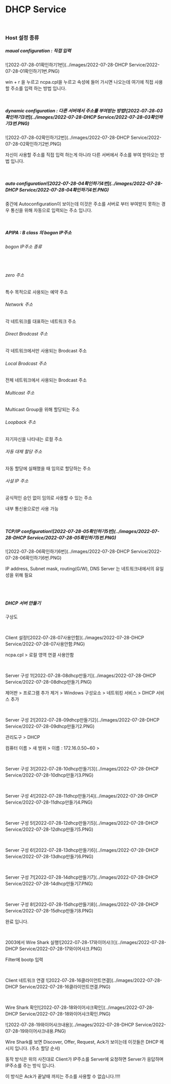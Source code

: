 # DHCP Service

<br>

### Host 설정 종류

##### maual configuration : 직접 입력

![2022-07-28-01확인하기1번](../images/2022-07-28-DHCP Service/2022-07-28-01확인하기1번.PNG)

win + r 을 누르고 ncpa.cpl을 누르고 속성에 들어 가시면 나오는데 여기에 직접 사용할 주소를 입력 하는 방법 입니다.

<br>

##### dynamic configuration : 다른 서버에서 주소를 부여받는 방법![2022-07-28-03확인하기3번](../images/2022-07-28-DHCP Service/2022-07-28-03확인하기3번.PNG)

![2022-07-28-02확인하기2번](../images/2022-07-28-DHCP Service/2022-07-28-02확인하기2번.PNG)

자신이 사용할 주소를 직접 입력 하는게 아니라 다른 서버에서 주소를 부여 받아오는 방법 입니다.

 <br>

##### auto configuration![2022-07-28-04확인하기4번](../images/2022-07-28-DHCP Service/2022-07-28-04확인하기4번.PNG)

중간에 Autoconfiguration이 보이는데 이것은 주소를 서버로 부터 부여받지 못하는 경우 통신을 위해 자동으로 입력되는 주소 입니다.

 <br>

##### APIPA : B class 의 bogon IP주소 

###### bogon IP주소 종류

 <br>

###### zero 주소

특수 목적으로 사용되는 예약 주소

###### Network 주소

각 네트워크를 대표하는 네트워크 주소

###### Direct Brodcast 주소

각 네트워크에서만 사용되는 Brodcast 주소

###### Local Brodcast 주소

전체 네트워크에서 사용되는 Brodcast 주소

###### Multicast 주소

Multicast Group을 위해 할당되는 주소

###### Loopback 주소

자기자신을 나타내는 로컬 주소

###### 자동 대체 할당 주소

자동 할당에 실패했을 때 임의로 할당하는 주소

###### 사설 IP 주소

공식적인 승인 없이 임의로 사용할 수 있는 주소

내부 통신용으로만 사용 가능

 <br>

##### TCP/IP configuration![2022-07-28-05확인하기5번](../images/2022-07-28-DHCP Service/2022-07-28-05확인하기5번.PNG)

![2022-07-28-06확인하기6번](../images/2022-07-28-DHCP Service/2022-07-28-06확인하기6번.PNG)

IP address, Subnet mask, routing(G/W), DNS Server 는 네트워크내에서의 유일성을 위해 필요

 <br>

 <br>

##### DHCP  서버 만들기

구상도

 <br>

Client 설정![2022-07-28-07사용안함](../images/2022-07-28-DHCP Service/2022-07-28-07사용안함.PNG)

ncpa.cpl > 로컬 영역 연결 사용안함 

 <br>

Server 구성 1![2022-07-28-08dhcp만들기](../images/2022-07-28-DHCP Service/2022-07-28-08dhcp만들기.PNG)

제어판 > 프로그램 추가 제거 > Windows 구성요소 > 네트워킹 서비스 > DHCP 서비스 추가

 <br>

Server 구성 2![2022-07-28-09dhcp만들기2](../images/2022-07-28-DHCP Service/2022-07-28-09dhcp만들기2.PNG)

관리도구 > DHCP

컴퓨터 이름 > 새 범위 > 이름 : 172.16.0.50~60 >

<br>

Server 구성 3![2022-07-28-10dhcp만들기3](../images/2022-07-28-DHCP Service/2022-07-28-10dhcp만들기3.PNG)

<br>

Server 구성 4![2022-07-28-11dhcp만들기4](../images/2022-07-28-DHCP Service/2022-07-28-11dhcp만들기4.PNG)

<br>

Server 구성 5![2022-07-28-12dhcp만들기5](../images/2022-07-28-DHCP Service/2022-07-28-12dhcp만들기5.PNG)

<br>

Server 구성 6![2022-07-28-13dhcp만들기6](../images/2022-07-28-DHCP Service/2022-07-28-13dhcp만들기6.PNG)

<br>

Server 구성 7![2022-07-28-14dhcp만들기7](../images/2022-07-28-DHCP Service/2022-07-28-14dhcp만들기7.PNG)

<br>

Server 구성 8![2022-07-28-15dhcp만들기8](../images/2022-07-28-DHCP Service/2022-07-28-15dhcp만들기8.PNG)

완료 입니다.

<br>

2003에서 Wire Shark 실행![2022-07-28-17와이어샤크](../images/2022-07-28-DHCP Service/2022-07-28-17와이어샤크.PNG)

Filter에 bootp 입력

<br>

Client 네트워크 연결 ![2022-07-28-16클라이언트연결](../images/2022-07-28-DHCP Service/2022-07-28-16클라이언트연결.PNG)

<br>

Wire Shark 확인![2022-07-28-18와이어샤크확인](../images/2022-07-28-DHCP Service/2022-07-28-18와이어샤크확인.PNG)

![2022-07-28-19와이어샤크내용](../images/2022-07-28-DHCP Service/2022-07-28-19와이어샤크내용.PNG)

Wire Shark를 보면 Discover, Offer, Request, Ack가 보이는데 이것들은 DHCP 메시지 입니다. (주소 할당 순서)

동작 방식은 위의 사진대로 Client가 IP주소를 Server에 요청하면 Server가 응답하며 IP주소를 주는 방식 입니다.

이 방식은 Ack가 끝날때 까지는 주소를 사용할 수 없습니다.!!!!

<br>


